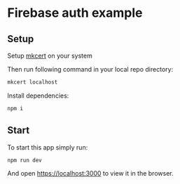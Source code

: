 # Firebase auth example

## Setup

Setup [mkcert](https://github.com/FiloSottile/mkcert) on your system

Then run following command in your local repo directory:

```bash
mkcert localhost
```

Install dependencies:

```bash
npm i
```

## Start

To start this app simply run:
```bash
npm run dev
```

And open <https://localhost:3000> to view it in the browser.
